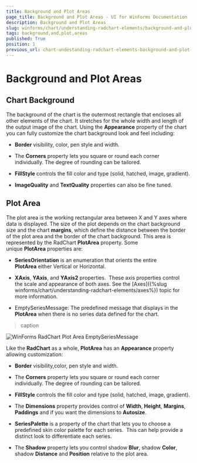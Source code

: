 ```yaml
---
title: Background and Plot Areas
page_title: Background and Plot Areas - UI for WinForms Documentation
description: Background and Plot Areas
slug: winforms/chart/understanding-radchart-elements/background-and-plot-areas
tags: background,and,plot,areas
published: True
position: 1
previous_url: chart-undestanding-radchart-elements-background-and-plot-areas
---
```


# Background and Plot Areas



## Chart Background

The background of the chart is the outermost rectangle that encloses all other elements of the chart. It stretches for the whole width and length of the output image of the chart. Using the __Appearance__ property of the chart you can fully customize the chart background look and feel including: 

* __Border__
             visibility, color, pen style and width. 

* The __Corners__ property lets you square or round each corner individually. The degree of rounding can be tailored. 


* __FillStyle__ controls the fill color and type (solid, hatched, image, gradient). 


* __ImageQuality__ and __TextQuality__ properties can also be fine tuned.

## Plot Area

The plot area is the working rectangular area between X and Y axes where data is displayed. The size of the plot depends on the chart background size and the chart __margins__, which define the distance between the border of the plot area and the border of the chart background. This area is represented by the RadChart __PlotArea__ property. Some unique __PlotArea__ properties are:

* __SeriesOrientation__ is an enumeration that orients the entire __PlotArea__ either Vertical or Horizontal. 


* __XAxis__, __YAxis__, and __YAxis2__ properties.  These axis properties control the scale and appearance of both axes. See the [Axes]({%slug winforms/chart/understanding-radchart-elements/axes%}) topic for more information. 


* EmptySeriesMessage: The predefined message that displays in the __PlotArea__ when there is no series data defined for the chart. 

>caption 

![WinForms RadChart Plot Area EmptySeriesMessage](images/chart-undestanding-radchart-elements-background-and-plot-areas001.png)

Like the __RadChart__ as a whole, __PlotArea__ has an __Appearance__ property allowing customization:

* __Border__ 
            visibility,color, pen style and width. 

* The __Corners__ property lets you square or round each corner individually. The degree of rounding can be tailored. 


* __FillStyle__ controls the fill color and type (solid, hatched, image, gradient). 


* The __Dimensions__ property provides control of __Width__, __Height__, __Margins__, __Paddings__ and if you want the dimensions to __Autosize__.

* __SeriesPalette__ is a property of the chart that lets you to choose a predefined skin color palette for each series.  This can help provide a distinct look to differentiate each series. 


* The __Shadow__ property lets you control shadow __Blur__, shadow __Color__, shadow __Distance__ and __Position__ relative to the plot area.

